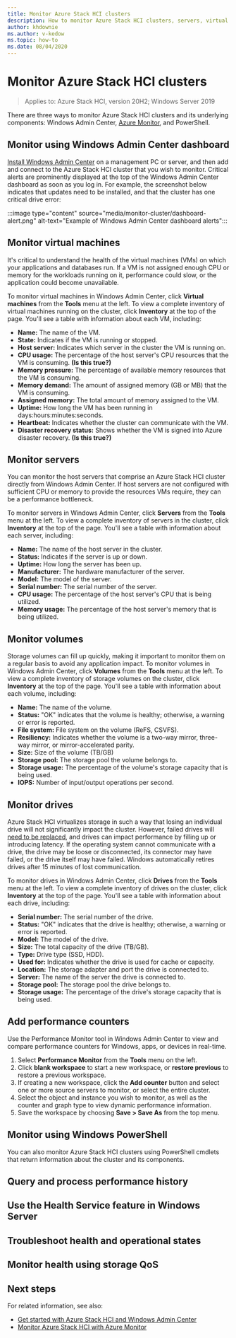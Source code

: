 ```yaml
---
title: Monitor Azure Stack HCI clusters
description: How to monitor Azure Stack HCI clusters, servers, virtual machines, drives, and volumes using Windows Admin Center and PowerShell.
author: khdownie
ms.author: v-kedow
ms.topic: how-to
ms.date: 08/04/2020
---
```


# Monitor Azure Stack HCI clusters

> Applies to: Azure Stack HCI, version 20H2; Windows Server 2019

There are three ways to monitor Azure Stack HCI clusters and its underlying components: Windows Admin Center, [Azure Monitor](azure-monitor.md), and PowerShell.

## Monitor using Windows Admin Center dashboard

[Install Windows Admin Center](/windows-server/manage/windows-admin-center/deploy/install) on a management PC or server, and then add and connect to the Azure Stack HCI cluster that you wish to monitor. Critical alerts are prominently displayed at the top of the Windows Admin Center dashboard as soon as you log in. For example, the screenshot below indicates that updates need to be installed, and that the cluster has one critical drive error:

:::image type="content" source="media/monitor-cluster/dashboard-alert.png" alt-text="Example of Windows Admin Center dashboard alerts":::

## Monitor virtual machines

It's critical to understand the health of the virtual machines (VMs) on which your applications and databases run. If a VM is not assigned enough CPU or memory for the workloads running on it, performance could slow, or the application could become unavailable.

To monitor virtual machines in Windows Admin Center, click **Virtual machines** from the **Tools** menu at the left. To view a complete inventory of virtual machines running on the cluster, click **Inventory** at the top of the page. You'll see a table with information about each VM, including:

- **Name:** The name of the VM.
- **State:** Indicates if the VM is running or stopped.
- **Host server:** Indicates which server in the cluster the VM is running on.
- **CPU usage:** The percentage of the host server's CPU resources that the VM is consuming. **(Is this true?)**
- **Memory pressure:** The percentage of available memory resources that the VM is consuming.
- **Memory demand:** The amount of assigned memory (GB or MB) that the VM is consuming.
- **Assigned memory:** The total amount of memory assigned to the VM.
- **Uptime:** How long the VM has been running in days:hours:minutes:seconds.
- **Heartbeat:** Indicates whether the cluster can communicate with the VM.
- **Disaster recovery status:** Shows whether the VM is signed into Azure disaster recovery. **(Is this true?)**

## Monitor servers

You can monitor the host servers that comprise an Azure Stack HCI cluster directly from Windows Admin Center. If host servers are not configured with sufficient CPU or memory to provide the resources VMs require, they can be a performance bottleneck.

To monitor servers in Windows Admin Center, click **Servers** from the **Tools** menu at the left. To view a complete inventory of servers in the cluster, click **Inventory** at the top of the page. You'll see a table with information about each server, including:

- **Name:** The name of the host server in the cluster.
- **Status:** Indicates if the server is up or down.
- **Uptime:** How long the server has been up.
- **Manufacturer:** The hardware manufacturer of the server.
- **Model:** The model of the server.
- **Serial number:** The serial number of the server.
- **CPU usage:** The percentage of the host server's CPU that is being utilized.
- **Memory usage:** The percentage of the host server's memory that is being utilized.

## Monitor volumes

Storage volumes can fill up quickly, making it important to monitor them on a regular basis to avoid any application impact. To monitor volumes in Windows Admin Center, click **Volumes** from the **Tools** menu at the left. To view a complete inventory of storage volumes on the cluster, click **Inventory** at the top of the page. You'll see a table with information about each volume, including:

- **Name:** The name of the volume.
- **Status:** "OK" indicates that the volume is healthy; otherwise, a warning or error is reported.
- **File system:** File system on the volume (ReFS, CSVFS).
- **Resiliency:** Indicates whether the volume is a two-way mirror, three-way mirror, or mirror-accelerated parity.
- **Size:** Size of the volume (TB/GB)
- **Storage pool:** The storage pool the volume belongs to.
- **Storage usage:** The percentage of the volume's storage capacity that is being used.
- **IOPS:** Number of input/output operations per second.

## Monitor drives

Azure Stack HCI virtualizes storage in such a way that losing an individual drive will not significantly impact the cluster. However, failed drives will [need to be replaced](replace-drives.md), and drives can impact performance by filling up or introducing latency. If the operating system cannot communicate with a drive, the drive may be loose or disconnected, its connector may have failed, or the drive itself may have failed. Windows automatically retires drives after 15 minutes of lost communication.

To monitor drives in Windows Admin Center, click **Drives** from the **Tools** menu at the left. To view a complete inventory of drives on the cluster, click **Inventory** at the top of the page. You'll see a table with information about each drive, including:

- **Serial number:** The serial number of the drive.
- **Status:** "OK" indicates that the drive is healthy; otherwise, a warning or error is reported.
- **Model:** The model of the drive.
- **Size:** The total capacity of the drive (TB/GB).
- **Type:** Drive type (SSD, HDD).
- **Used for:** Indicates whether the drive is used for cache or capacity.
- **Location:** The storage adapter and port the drive is connected to.
- **Server:** The name of the server the drive is connected to.
- **Storage pool:** The storage pool the drive belongs to.
- **Storage usage:** The percentage of the drive's storage capacity that is being used.

## Add performance counters

Use the Performance Monitor tool in Windows Admin Center to view and compare performance counters for Windows, apps, or devices in real-time.

1. Select **Performance Monitor** from the **Tools** menu on the left.
2. Click **blank workspace** to start a new workspace, or **restore previous** to restore a previous workspace.
3. If creating a new workspace, click the **Add counter** button and select one or more source servers to monitor, or select the entire cluster.
4. Select the object and instance you wish to monitor, as well as the counter and graph type to view dynamic performance information.
5. Save the workspace by choosing **Save > Save As** from the top menu.

## Monitor using Windows PowerShell

You can also monitor Azure Stack HCI clusters using PowerShell cmdlets that return information about the cluster and its components.

## Query and process performance history

## Use the Health Service feature in Windows Server

## Troubleshoot health and operational states

## Monitor health using storage QoS


## Next steps

For related information, see also:

- [Get started with Azure Stack HCI and Windows Admin Center](../get-started.md)
- [Monitor Azure Stack HCI with Azure Monitor](azure-monitor.md)